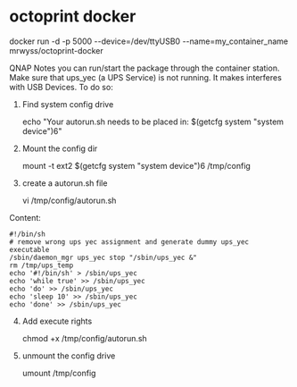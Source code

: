 # octoprint docker

docker run -d -p 5000 --device=/dev/ttyUSB0 --name=my_container_name mrwyss/octoprint-docker



QNAP Notes
you can run/start the package through the container station. Make sure that ups_yec (a UPS Service) is not running. It makes interferes with USB Devices. To do so:

1. Find system config drive

	echo "Your autorun.sh needs to be placed in: $(getcfg system "system device")6"

2. Mount the config dir

	mount -t ext2 $(getcfg system "system device")6 /tmp/config

3. create a autorun.sh file

	vi /tmp/config/autorun.sh

Content: 

	#!/bin/sh
	# remove wrong ups yec assignment and generate dummy ups_yec executable
	/sbin/daemon_mgr ups_yec stop "/sbin/ups_yec &"
	rm /tmp/ups_temp
	echo '#!/bin/sh' > /sbin/ups_yec
	echo 'while true' >> /sbin/ups_yec
	echo 'do' >> /sbin/ups_yec
	echo 'sleep 10' >> /sbin/ups_yec
	echo 'done' >> /sbin/ups_yec

4. Add execute rights

	chmod +x /tmp/config/autorun.sh

5. unmount the config drive
 
	umount /tmp/config
